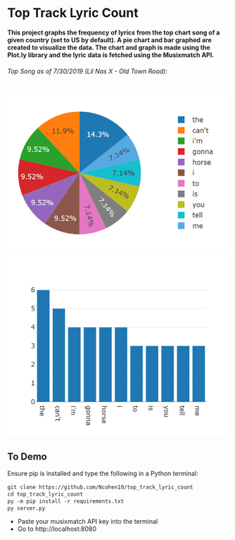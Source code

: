 # Top Track Lyric Count #

**This project graphs the frequency of lyrics from the top chart song of a given country (set to US by default). A pie chart and bar graphed are created to visualize the data. The chart and graph is made using the Plot.ly library and the lyric data is fetched using the Musixmatch API.**




###### Top Song as of 7/30/2019 (Lil Nas X - Old Town Road):
![alt text](https://github.com/Ncohen10/top_track_lyric_count/blob/master/assets/pie_chart.png)
![alt_text](https://github.com/Ncohen10/top_track_lyric_count/blob/master/assets/bar_graph.png)


## To Demo
Ensure pip is installed and type the following in a Python terminal:
```
git clone https://github.com/Ncohen10/top_track_lyric_count
cd top_track_lyric_count
py -m pip install -r requirements.txt
py server.py
```
* Paste your musixmatch API key into the terminal
* Go to http://localhost:8080
